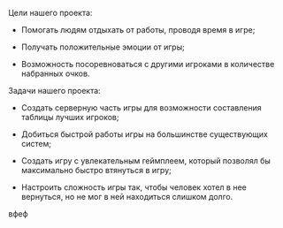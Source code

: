 Цели нашего проекта:

- Помогать людям отдыхать от работы, проводя время в игре;

- Получать положительные эмоции от игры;

- Возможность посоревноваться с другими игроками в количестве набранных очков.

Задачи нашего проекта:

- Создать серверную часть игры для возможности составления таблицы лучших игроков;

- Добиться быстрой работы игры на большинстве существующих систем;

- Создать игру с увлекательным геймплеем, который позволял бы максимально быстро втянуться в игру;

- Настроить сложность игры так, чтобы человек хотел в нее вернуться, но не мог в ней находиться слишком долго.

вфеф

